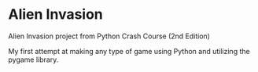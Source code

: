 # Alien Invasion
Alien Invasion project from Python Crash Course (2nd Edition)

My first attempt at making any type of game using Python and utilizing the pygame library.
